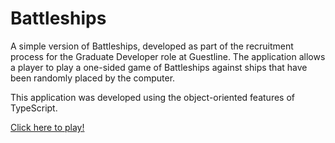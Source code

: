 # Battleships

A simple version of Battleships, developed as part of the recruitment process for 
the Graduate Developer role at Guestline. The application allows a player to play
a one-sided game of Battleships against ships that have been randomly placed by
the computer.

This application was developed using the object-oriented features of TypeScript.

[Click here to play!](https://jpjoe99.github.io/battleships/)

